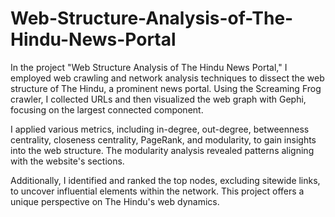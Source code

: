 # Web-Structure-Analysis-of-The-Hindu-News-Portal

In the project "Web Structure Analysis of The Hindu News Portal," I employed web crawling and network analysis techniques to dissect the web structure of The Hindu, a prominent news portal. Using the Screaming Frog crawler, I collected URLs and then visualized the web graph with Gephi, focusing on the largest connected component.

I applied various metrics, including in-degree, out-degree, betweenness centrality, closeness centrality, PageRank, and modularity, to gain insights into the web structure. The modularity analysis revealed patterns aligning with the website's sections.

Additionally, I identified and ranked the top nodes, excluding sitewide links, to uncover influential elements within the network. This project offers a unique perspective on The Hindu's web dynamics.
